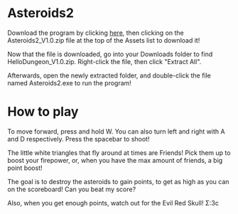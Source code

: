 # Asteroids2
 
Download the program by clicking [here](https://github.com/charlie-flynn/Asteroids2/releases/tag/v1.0), then clicking on the Asteroids2_V1.0.zip file at the top of the Assets list to download it!

Now that the file is downloaded, go into your Downloads folder to find HelloDungeon_V1.0.zip. Right-click the file, then click "Extract All".

Afterwards, open the newly extracted folder, and double-click the file named Asteroids2.exe to run the program!

# How to play

To move forward, press and hold W. You can also turn left and right with A and D respectively. Press the spacebar to shoot! 

The little white triangles that fly around at times are Friends! Pick them up to boost your firepower, or, when you have the max amount of friends, a big point boost!

The goal is to destroy the asteroids to gain points, to get as high as you can on the scoreboard! Can you beat my score? 

Also, when you get enough points, watch out for the Evil Red Skull! &#931;:3c

